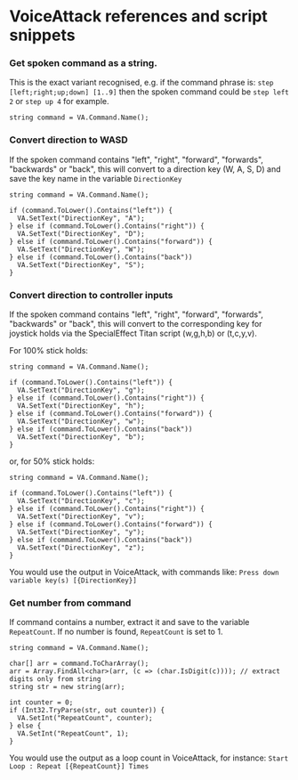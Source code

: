 # VoiceAttack references and script snippets

### Get spoken command as a string.
This is the exact variant recognised, e.g. if the command phrase is: `step [left;right;up;down] [1..9]` then the spoken command could be `step left 2` or `step up 4` for example. 
```
string command = VA.Command.Name();
```

### Convert direction to WASD
If the spoken command contains "left", "right", "forward", "forwards", "backwards" or "back", this will convert to a direction key (W, A, S, D) and save the key name in the variable `DirectionKey`

```	
string command = VA.Command.Name();
		
if (command.ToLower().Contains("left")) {
  VA.SetText("DirectionKey", "A");
} else if (command.ToLower().Contains("right")) {
  VA.SetText("DirectionKey", "D");
} else if (command.ToLower().Contains("forward")) {
  VA.SetText("DirectionKey", "W");	
} else if (command.ToLower().Contains("back"))		
  VA.SetText("DirectionKey", "S");					
}
```


### Convert direction to controller inputs
If the spoken command contains "left", "right", "forward", "forwards", "backwards" or "back", this will convert to the corresponding key for joystick holds via the SpecialEffect Titan script (w,g,h,b) or (t,c,y,v).

For 100% stick holds:

```
string command = VA.Command.Name();
		
if (command.ToLower().Contains("left")) {
  VA.SetText("DirectionKey", "g");
} else if (command.ToLower().Contains("right")) {
  VA.SetText("DirectionKey", "h");
} else if (command.ToLower().Contains("forward")) {
  VA.SetText("DirectionKey", "w");	
} else if (command.ToLower().Contains("back"))		
  VA.SetText("DirectionKey", "b");					
}
```

or, for 50% stick holds:
```	
string command = VA.Command.Name();
		
if (command.ToLower().Contains("left")) {
  VA.SetText("DirectionKey", "c");
} else if (command.ToLower().Contains("right")) {
  VA.SetText("DirectionKey", "v");
} else if (command.ToLower().Contains("forward")) {
  VA.SetText("DirectionKey", "y");	
} else if (command.ToLower().Contains("back"))		
  VA.SetText("DirectionKey", "z");					
}
```

You would use the output in VoiceAttack, with commands like:
`Press down variable key(s) [{DirectionKey}]` 

### Get number from command
If command contains a number, extract it and save to the variable `RepeatCount`. If no number is found, `RepeatCount` is set to 1.
```
string command = VA.Command.Name();

char[] arr = command.ToCharArray();			
arr = Array.FindAll<char>(arr, (c => (char.IsDigit(c)))); // extract digits only from string
string str = new string(arr);

int counter = 0;
if (Int32.TryParse(str, out counter)) {
  VA.SetInt("RepeatCount", counter);		
} else {
  VA.SetInt("RepeatCount", 1);						
}
```

You would use the output as a loop count in VoiceAttack, for instance:
`Start Loop : Repeat [{RepeatCount}] Times`
